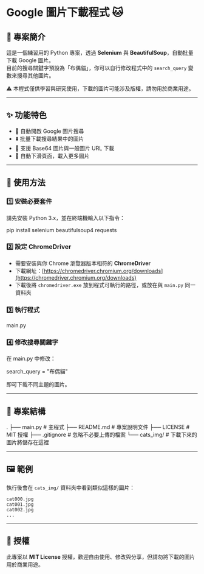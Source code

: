 # Google 圖片下載程式 🐱

## 📌 專案簡介
這是一個練習用的 Python 專案，透過 **Selenium** 與 **BeautifulSoup**，自動批量下載 Google 圖片。  
目前的搜尋關鍵字預設為「布偶貓」，你可以自行修改程式中的 `search_query` 變數來搜尋其他圖片。  

⚠️ 本程式僅供學習與研究使用，下載的圖片可能涉及版權，請勿用於商業用途。

---

## ✨ 功能特色
- 🔎 自動開啟 Google 圖片搜尋
- ⬇️ 批量下載搜尋結果中的圖片
- 📂 支援 Base64 圖片與一般圖片 URL 下載
- 🔄 自動下滑頁面，載入更多圖片

---

## 🚀 使用方法

### 1️⃣ 安裝必要套件
請先安裝 Python 3.x，並在終端機輸入以下指令：

pip install selenium beautifulsoup4 requests


### 2️⃣ 設定 ChromeDriver

* 需要安裝與你 Chrome 瀏覽器版本相符的 **ChromeDriver**
* 下載網址：[https://chromedriver.chromium.org/downloads](https://chromedriver.chromium.org/downloads)
* 下載後將 `chromedriver.exe` 放到程式可執行的路徑，或放在與 `main.py` 同一資料夾

### 3️⃣ 執行程式

main.py

### 4️⃣ 修改搜尋關鍵字

在 main.py 中修改：


search_query = "布偶貓"

即可下載不同主題的圖片。

---

## 📂 專案結構


.
├── main.py          # 主程式
├── README.md        # 專案說明文件
├── LICENSE          # MIT 授權
├── .gitignore       # 忽略不必要上傳的檔案
└── cats_img/        # 下載下來的圖片將儲存在這裡


---

## 🖼️ 範例

執行後會在 `cats_img/` 資料夾中看到類似這樣的圖片：

```
cat000.jpg
cat001.jpg
cat002.jpg
...
```

---

## 📜 授權

此專案以 **MIT License** 授權，歡迎自由使用、修改與分享，但請勿將下載的圖片用於商業用途。
